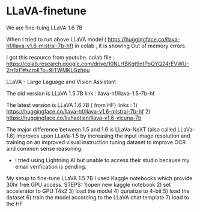 # LLaVA-finetune
We are fine-tuing LLaVA 1.6 7B 

When I tried to run above LLaVA model ( https://huggingface.co/llava-hf/llava-v1.6-mistral-7b-hf)  in colab , it is showing Out of memory errors.

I got this resource from youtube.
colab file : https://colab.research.google.com/drive/10NLrfBKgt9ntPoQYQ24rEVWU-2rr1xf1#scrollTo=9ITWMKLGzhpu

LLaVA - Large Laguage and Vision Assistant

The old version is LLaVA 1.5 7B
link : llava-hf/llava-1.5-7b-hf

The latest version is LLaVA 1.6 7B  ( from HF) 
links : 1) https://huggingface.co/llava-hf/llava-v1.6-mistral-7b-hf
        2) https://huggingface.co/liuhaotian/llava-v1.6-vicuna-7b

The major difference between 1.5 and 1.6 is LLaVa-NeXT (also called LLaVa-1.6) improves upon LLaVa-1.5 by increasing the input image resolution and training on an improved visual instruction tuning dataset to improve OCR and common sense reasoning.

* I tried using Lightning AI but unable to access their studio because my email verification is pending.


My setup to fine-tune LLaVA 1.5 7B 
I used Kaggle notebooks which provide 30hr free GPU access.
STEPS:
1)open new kaggle notebook
2) set accelerator to GPU T4x2
3) load the model
4) qunatize to 4-bit
5) load the dataset
6) train the model according to the LLaVA chat template
7) load to the HF



 
